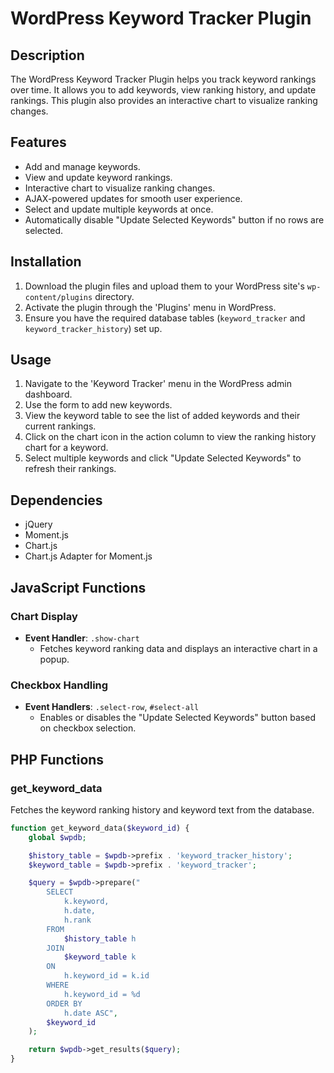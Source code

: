 # WordPress Keyword Tracker Plugin

## Description
The WordPress Keyword Tracker Plugin helps you track keyword rankings over time. It allows you to add keywords, view ranking history, and update rankings. This plugin also provides an interactive chart to visualize ranking changes.

## Features
- Add and manage keywords.
- View and update keyword rankings.
- Interactive chart to visualize ranking changes.
- AJAX-powered updates for smooth user experience.
- Select and update multiple keywords at once.
- Automatically disable "Update Selected Keywords" button if no rows are selected.

## Installation
1. Download the plugin files and upload them to your WordPress site's `wp-content/plugins` directory.
2. Activate the plugin through the 'Plugins' menu in WordPress.
3. Ensure you have the required database tables (`keyword_tracker` and `keyword_tracker_history`) set up.

## Usage
1. Navigate to the 'Keyword Tracker' menu in the WordPress admin dashboard.
2. Use the form to add new keywords.
3. View the keyword table to see the list of added keywords and their current rankings.
4. Click on the chart icon in the action column to view the ranking history chart for a keyword.
5. Select multiple keywords and click "Update Selected Keywords" to refresh their rankings.

## Dependencies
- jQuery
- Moment.js
- Chart.js
- Chart.js Adapter for Moment.js

## JavaScript Functions

### Chart Display
- **Event Handler**: `.show-chart`
  - Fetches keyword ranking data and displays an interactive chart in a popup.

### Checkbox Handling
- **Event Handlers**: `.select-row`, `#select-all`
  - Enables or disables the "Update Selected Keywords" button based on checkbox selection.

## PHP Functions

### get_keyword_data
Fetches the keyword ranking history and keyword text from the database.

```php
function get_keyword_data($keyword_id) {
    global $wpdb;

    $history_table = $wpdb->prefix . 'keyword_tracker_history';
    $keyword_table = $wpdb->prefix . 'keyword_tracker';

    $query = $wpdb->prepare("
        SELECT 
            k.keyword,
            h.date, 
            h.rank 
        FROM 
            $history_table h 
        JOIN 
            $keyword_table k 
        ON 
            h.keyword_id = k.id 
        WHERE 
            h.keyword_id = %d 
        ORDER BY 
            h.date ASC", 
        $keyword_id
    );

    return $wpdb->get_results($query);
}
